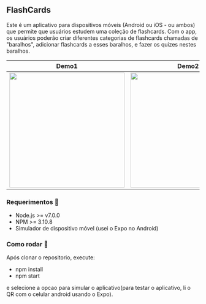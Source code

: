 ## FlashCards

Este é um aplicativo para dispositivos móveis (Android ou iOS - ou ambos) que permite que usuários estudem uma coleção de flashcards. Com o app, os usuários poderão criar diferentes categorias de flashcards chamadas de "baralhos", adicionar flashcards a esses baralhos, e fazer os quizes nestes baralhos.

|Demo1|Demo2|
|-|-|
|<img src="https://i.imgur.com/A4IyLX6.gif" width="300"/>|<img src="https://i.imgur.com/EgjHaG6.gif" width="300"/>|


### Requerimentos :wrench:
- Node.js >= v7.0.0
- NPM >= 3.10.8
- Simulador de dispositivo móvel (usei o Expo no Android)

### Como rodar :runner:

Após clonar o repositorio, execute:
- npm install
- npm start

e selecione a opcao para simular o aplicativo(para testar o aplicativo, li o QR com o celular android usando o Expo).



